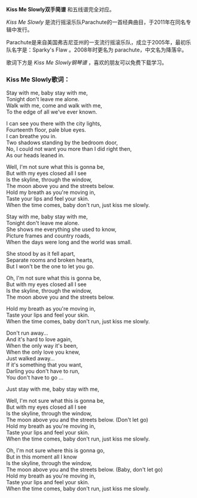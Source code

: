 

**Kiss Me Slowly双手简谱** 和五线谱完全对应。

_Kiss Me Slowly_ 是流行摇滚乐队Parachute的一首经典曲目，于2011年在同名专辑中发行。

Parachute是来自美国弗吉尼亚州的一支流行摇滚乐队，成立于2005年，最初乐队名字是：Sparky's Flaw 。2008年时更名为
parachute，中文名为降落伞。

歌词下方是 _Kiss Me Slowly钢琴谱_ ，喜欢的朋友可以免费下载学习。

### Kiss Me Slowly歌词：

Stay with me, baby stay with me,  
Tonight don't leave me alone.  
Walk with me, come and walk with me,  
To the edge of all we've ever known.

I can see you there with the city lights,  
Fourteenth floor, pale blue eyes.  
I can breathe you in.  
Two shadows standing by the bedroom door,  
No, I could not want you more than I did right then,  
As our heads leaned in.

Well, I'm not sure what this is gonna be,  
But with my eyes closed all I see  
Is the skyline, through the window,  
The moon above you and the streets below.  
Hold my breath as you're moving in,  
Taste your lips and feel your skin.  
When the time comes, baby don't run, just kiss me slowly.

Stay with me, baby stay with me,  
Tonight don't leave me alone.  
She shows me everything she used to know,  
Picture frames and country roads,  
When the days were long and the world was small.

She stood by as it fell apart,  
Separate rooms and broken hearts,  
But I won't be the one to let you go.

Oh, I'm not sure what this is gonna be,  
But with my eyes closed all I see  
Is the skyline, through the window,  
The moon above you and the streets below.

Hold my breath as you're moving in,  
Taste your lips and feel your skin.  
When the time comes, baby don't run, just kiss me slowly.

Don't run away...  
And it's hard to love again,  
When the only way it's been,  
When the only love you knew,  
Just walked away...  
If it's something that you want,  
Darling you don't have to run,  
You don't have to go ...

Just stay with me, baby stay with me,

Well, I'm not sure what this is gonna be,  
But with my eyes closed all I see  
Is the skyline, through the window,  
The moon above you and the streets below. (Don't let go)  
Hold my breath as you're moving in,  
Taste your lips and feel your skin.  
When the time comes, baby don't run, just kiss me slowly.

Oh, I'm not sure where this is gonna go,  
But in this moment all I know  
Is the skyline, through the window,  
The moon above you and the streets below. (Baby, don't let go)  
Hold my breath as you're moving in,  
Taste your lips and feel your skin.  
When the time comes, baby don't run, just kiss me slowly.


